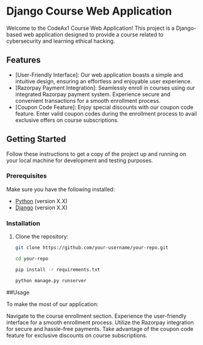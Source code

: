# Django Course Web Application

Welcome to the CodeAx1 Course Web Application! This project is a Django-based web application designed to provide a course related to cybersecurity and learning ethical hacking.

## Features

- [User-Friendly Interface]: Our web application boasts a simple and intuitive design, ensuring an effortless and enjoyable user experience.
- [Razorpay Payment Integration]: Seamlessly enroll in courses using our integrated Razorpay payment system. Experience secure and convenient transactions for a smooth enrollment process.
- [Coupon Code Feature]: Enjoy special discounts with our coupon code feature. Enter valid coupon codes during the enrollment process to avail exclusive offers on course subscriptions.

## Getting Started

Follow these instructions to get a copy of the project up and running on your local machine for development and testing purposes.

### Prerequisites

Make sure you have the following installed:

- [Python](https://www.python.org/) (version X.X)
- [Django](https://www.djangoproject.com/) (version X.X)

### Installation

1. Clone the repository:

   ```bash
   git clone https://github.com/your-username/your-repo.git

   cd your-repo

   pip install -r requirements.txt

   python manage.py runserver

##Usage

To make the most of our application:

Navigate to the course enrollment section.
Experience the user-friendly interface for a smooth enrollment process.
Utilize the Razorpay integration for secure and hassle-free payments.
Take advantage of the coupon code feature for exclusive discounts on course subscriptions.
